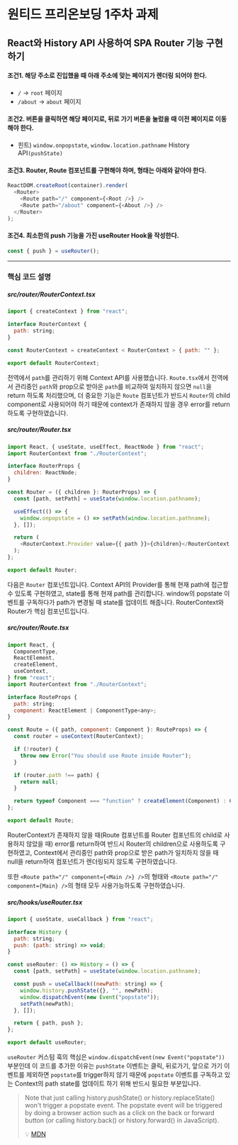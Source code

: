 # 원티드 프리온보딩 1주차 과제

## React와 History API 사용하여 SPA Router 기능 구현하기

#### 조건1. 해당 주소로 진입했을 때 아래 주소에 맞는 페이지가 렌더링 되어야 한다.

- `/` → `root` 페이지
- `/about` → `about` 페이지

#### 조건2. 버튼을 클릭하면 해당 페이지로, 뒤로 가기 버튼을 눌렀을 때 이전 페이지로 이동해야 한다.

- 힌트) `window.onpopstate`, `window.location.pathname` History API`(pushState)`

#### 조건3. Router, Route 컴포넌트를 구현해야 하며, 형태는 아래와 같아야 한다.

```js
ReactDOM.createRoot(container).render(
  <Router>
    <Route path="/" component={<Root />} />
    <Route path="/about" component={<About />} />
  </Router>
);
```

#### 조건4. 최소한의 push 기능을 가진 useRouter Hook을 작성한다.

```js
const { push } = useRouter();
```

---

### 핵심 코드 설명

##### src/router/RouterContext.tsx

```js
import { createContext } from "react";

interface RouterContext {
  path: string;
}

const RouterContext = createContext < RouterContext > { path: "" };

export default RouterContext;
```

전역에서 `path`를 관리하기 위해 Context API를 사용했습니다. `Route.tsx`에서 전역에서 관리중인 `path`와 prop으로 받아온 `path`를 비교하여 일치하지 않으면 `null`을 return 하도록 처리했으며, 더 중요한 기능은 `Route` 컴포넌트가 반드시 `Router`의 child component로 사용되어야 하기 때문에 context가 존재하지 않을 경우 error를 return하도록 구현하였습니다.

##### src/router/Router.tsx

```js
import React, { useState, useEffect, ReactNode } from "react";
import RouterContext from "./RouterContext";

interface RouterProps {
  children: ReactNode;
}

const Router = ({ children }: RouterProps) => {
  const [path, setPath] = useState(window.location.pathname);

  useEffect(() => {
    window.onpopstate = () => setPath(window.location.pathname);
  }, []);

  return (
    <RouterContext.Provider value={{ path }}>{children}</RouterContext.Provider>
  );
};

export default Router;
```

다음은 `Router` 컴포넌트입니다. Context API의 Provider를 통해 현재 path에 접근할 수 있도록 구현하였고, state를 통해 현재 path를 관리합니다. window의 popstate 이벤트를 구독하다가 path가 변경될 때 state를 업데이트 해줍니다. RouterContext와 Router가 핵심 컴포넌트입니다.

##### src/router/Route.tsx

```js
import React, {
  ComponentType,
  ReactElement,
  createElement,
  useContext,
} from "react";
import RouterContext from "./RouterContext";

interface RouteProps {
  path: string;
  component: ReactElement | ComponentType<any>;
}

const Route = ({ path, component: Component }: RouteProps) => {
  const router = useContext(RouterContext);

  if (!router) {
    throw new Error("You should use Route inside Router");
  }

  if (router.path !== path) {
    return null;
  }

  return typeof Component === "function" ? createElement(Component) : Component;
};

export default Route;
```

RouterContext가 존재하지 않을 때(Route 컴포넌트를 Router 컴포넌트의 child로 사용하지 않았을 때) error를 return하여 반드시 Router의 children으로 사용하도록 구현하였고, Context에서 관리중인 path와 prop으로 받은 path가 일치하지 않을 때 null을 return하여 컴포넌트가 렌더링되지 않도록 구현하였습니다.

또한 `<Route path="/" component={<Main />} />`의 형태와 `<Route path="/" component={Main} />`의 형태 모두 사용가능하도록 구현하였습니다.

##### src/hooks/useRouter.tsx

```js
import { useState, useCallback } from "react";

interface History {
  path: string;
  push: (path: string) => void;
}

const useRouter: () => History = () => {
  const [path, setPath] = useState(window.location.pathname);

  const push = useCallback((newPath: string) => {
    window.history.pushState({}, "", newPath);
    window.dispatchEvent(new Event("popstate"));
    setPath(newPath);
  }, []);

  return { path, push };
};

export default useRouter;
```

`useRouter` 커스텀 훅의 핵심은 `window.dispatchEvent(new Event("popstate"))` 부분인데 이 코드를 추가한 이유는 `pushState` 이벤트는 클릭, 뒤로가기, 앞으로 가기 이벤트를 제외하면 `popstate`를 trigger하지 않기 때문에 `popstate` 이벤트를 구독하고 있는 Context의 path state를 업데이트 하기 위해 반드시 필요한 부분입니다.

> Note that just calling history.pushState() or history.replaceState() won't trigger a popstate event. The popstate event will be triggered by doing a browser action such as a click on the back or forward button (or calling history.back() or history.forward() in JavaScript).
>
> 💡 [MDN](https://developer.mozilla.org/en-US/docs/Web/API/Window/popstate_event#the_history_stack)
